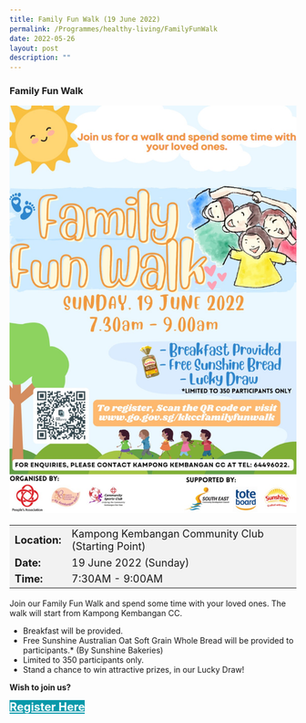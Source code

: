 ```yaml
---
title: Family Fun Walk (19 June 2022)
permalink: /Programmes/healthy-living/FamilyFunWalk
date: 2022-05-26
layout: post
description: ""
---
```


### Family Fun Walk ###

<img src="/images/Programmes (June 2022)/Family Fun Walk.jpeg" style="width:650px; height:auto">

<table  style="font-size:130%; background-color:#f2f2f2">
	<tbody>
		<tr>
			 <td><b>Location:</b></td><td>Kampong Kembangan Community Club (Starting Point) </td>
		</tr>
		<tr>
		 <td><b>Date:</b> </td><td>19 June 2022 (Sunday)</td>
		</tr>
		<tr>
			<td> <b>Time:</b> </td><td> 7:30AM - 9:00AM</td>
		</tr>
	</tbody>
</table>

Join our Family Fun Walk and spend some time with your
loved ones. The walk will start from Kampong Kembangan CC.

* Breakfast will be provided.
* Free Sunshine Australian Oat Soft Grain Whole Bread will be provided to participants.* (By Sunshine Bakeries)
* Limited to 350 participants only.
* Stand a chance to win attractive prizes, in our Lucky Draw!<br>

<b>	Wish to join us?</b>
<div>
	<a href="http://www.go.gov.sg/Kkccfamilyfunwalk " style="font-size:20px; width:35%; height:60px; background-color:#0899AA; color:white" class="bp-button"><b>Register Here</b></a>
</div>